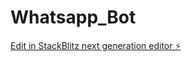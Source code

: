 # Whatsapp_Bot

[Edit in StackBlitz next generation editor ⚡️](https://stackblitz.com/~/github.com/Rajaguhan437/Whatsapp_Bot)